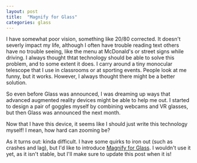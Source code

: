 ```yaml
---
layout: post
title:  "Magnify for Glass"
categories: glass
---
```

I have somewhat poor vision, something like 20/80 corrected. It
doesn't severly impact my life, although I often have trouble reading
text others have no trouble seeing, like the menu at McDonald's or
street signs while driving. I always thought thtat technology should
be able to solve this problem, and to some extent it does. I carry
around a tiny monocular telescope that I use in classrooms or at
sporting events. People look at me funny, but it works. However, I
always thought there might be a better solution.

So even before Glass was announced, I was dreaming up ways that
advanced augmented reality devices might be able to help me out. I
started to design a pair of goggles myself by combining webcams and VR
glasses, but then Glass was announced the next month.

Now that I have this device, it seems like I should just write this
technology myself! I mean, how hard can zooming be?

As it turns out: kinda difficult. I have some quirks to iron out (such
as crashes and lag), but I'd like to introduce [Magnify for Glass][magnify]. I
wouldn't use it yet, as it isn't stable, but I'll make sure to update
this post when it is!

[magnify]: https://github.com/colegleason/magnify-for-glass

